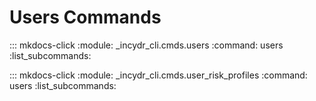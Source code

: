 # Users Commands

::: mkdocs-click
    :module: _incydr_cli.cmds.users
    :command: users
    :list_subcommands:

::: mkdocs-click
    :module: _incydr_cli.cmds.user_risk_profiles
    :command: users
    :list_subcommands:
